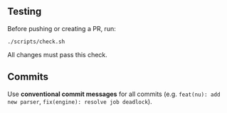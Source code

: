 ## Testing

Before pushing or creating a PR, run:

```
./scripts/check.sh
```

All changes must pass this check.

## Commits

Use **conventional commit messages** for all commits (e.g.
`feat(nu): add new parser`, `fix(engine): resolve job deadlock`).
